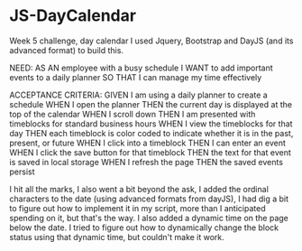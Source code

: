 # JS-DayCalendar
Week 5 challenge, day calendar
I used Jquery, Bootstrap and DayJS (and its advanced format) to build this.

NEED:
AS AN employee with a busy schedule
I WANT to add important events to a daily planner
SO THAT I can manage my time effectively

ACCEPTANCE CRITERIA:
GIVEN I am using a daily planner to create a schedule
WHEN I open the planner
THEN the current day is displayed at the top of the calendar
WHEN I scroll down
THEN I am presented with timeblocks for standard business hours
WHEN I view the timeblocks for that day
THEN each timeblock is color coded to indicate whether it is in the past, present, or future
WHEN I click into a timeblock
THEN I can enter an event
WHEN I click the save button for that timeblock
THEN the text for that event is saved in local storage
WHEN I refresh the page
THEN the saved events persist


I hit all the marks, I also went a bit beyond the ask, I added the ordinal characters to the date (using advanced formats from dayJS), I had dig a bit to figure out how to implement it in my script, more than I anticipated spending on it, but that's the way.
I also added a dynamic time on the page below the date. I tried to figure out how to dynamically change the block status using that dynamic time, but couldn't make it work.